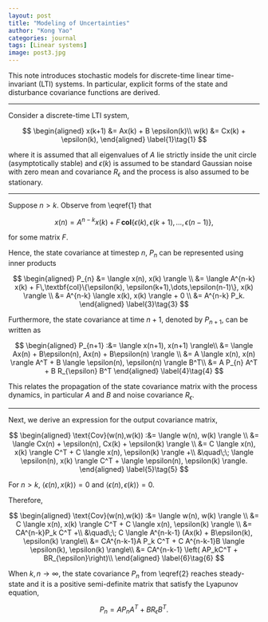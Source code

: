 ```yaml
---
layout: post
title: "Modeling of Uncertainties"
author: "Kong Yao"
categories: journal
tags: [Linear systems]
image: post3.jpg
---
```

This note introduces stochastic models for discrete-time linear time-invariant (LTI) systems. In particular, explicit forms of the state and disturbance covariance functions are derived.

---

Consider a discrete-time LTI system,

$$
\begin{aligned}
x(k+1) &= Ax(k) + B \epsilon(k)\\
w(k) &= Cx(k) + \epsilon(k),
\end{aligned} \label{1}\tag{1}
$$

where it is assumed that all eigenvalues of $A$ lie strictly inside the unit circle (asymptotically stable) and $\epsilon(k)$ is assumed to be standard Gaussian noise with zero mean and covariance $R_{\epsilon}$ and the process is also assumed to be stationary.

---

Suppose $n > k$. Observe from \eqref{1} that 

$$
x(n) = A^{n-k} x(k) + F\,\textbf{col}\{\epsilon(k), \epsilon(k+1),\dots,\epsilon(n-1)\}, \label{2}\tag{2}
$$

for some matrix $F$. 

Hence, the state covariance at timestep $n$, $P_n$ can be represented using inner products

$$
\begin{aligned}
P_{n} &= \langle x(n), x(k) \rangle \\
    &= \langle A^{n-k} x(k) + F\,\textbf{col}\{\epsilon(k), \epsilon(k+1),\dots,\epsilon(n-1)\}, x(k) \rangle \\
    &= A^{n-k} \langle x(k), x(k) \rangle + 0 \\
    &= A^{n-k} P_k.
\end{aligned} \label{3}\tag{3}
$$

Furthermore, the state covariance at time $n+1$, denoted by $P_{n+1}$, can be written as

$$
\begin{aligned}
P_{n+1} :&= \langle x(n+1), x(n+1) \rangle\\
    &= \langle Ax(n) + B\epsilon(n), Ax(n) + B\epsilon(n) \rangle \\ 
    &= A \langle x(n), x(n) \rangle A^T + B \langle \epsilon(n), \epsilon(n) \rangle B^T\\ 
    &= A P_{n} A^T + B R_{\epsilon} B^T
\end{aligned} \label{4}\tag{4}
$$

This relates the propagation of the state covariance matrix with the process dynamics, in particular $A$ and $B$ and noise covariance $R_{\epsilon}$.

---

Next, we derive an expression for the output covariance matrix,

$$
\begin{aligned}
\text{Cov}(w(n),w(k)) :&= \langle w(n), w(k) \rangle \\
&= \langle Cx(n) + \epsilon(n), Cx(k) + \epsilon(k) \rangle \\
&= C \langle x(n), x(k) \rangle C^T + C \langle x(n), \epsilon(k) \rangle +\\
&\quad\;\; \langle \epsilon(n), x(k) \rangle C^T + \langle \epsilon(n), \epsilon(k) \rangle.
\end{aligned} \label{5}\tag{5}
$$


For $n > k$, $\langle \epsilon(n), x(k) \rangle = 0$ and $\langle \epsilon(n), \epsilon(k) \rangle = 0$. 

Therefore,

$$
\begin{aligned}
\text{Cov}(w(n),w(k)) :&= \langle w(n), w(k) \rangle \\
&= C \langle x(n), x(k) \rangle C^T + C \langle x(n), \epsilon(k) \rangle \\
&= CA^{n-k}P_k C^T +\\
&\quad\;\; C \langle A^{n-k-1} (Ax(k) + B\epsilon(k), \epsilon(k) \rangle\\
&= CA^{n-k-1}A P_k C^T + C A^{n-k-1}B \langle \epsilon(k), \epsilon(k) \rangle\\
&= CA^{n-k-1} \left( AP_kC^T + BR_{\epsilon}\right)\\
\end{aligned} \label{6}\tag{6}
$$

When $k,n \to \infty$, the state covariance $P_n$ from \eqref{2} reaches steady-state and it is a positive semi-definite matrix that satisfy the Lyapunov equation,

$$
P_n = A P_n A^T + B R_{\epsilon} B^T. \label{7}\tag{7}
$$
